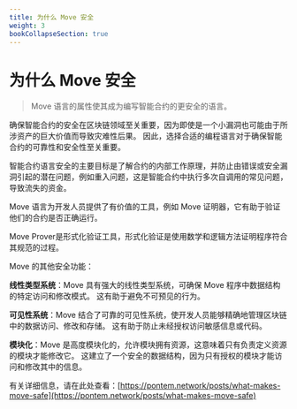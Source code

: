 ```yaml
---
title: 为什么 Move 安全
weight: 3
bookCollapseSection: true
---
```


# 为什么 Move 安全

> Move 语言的属性使其成为编写智能合约的更安全的语言。

确保智能合约的安全在区块链领域至关重要，因为即使是一个小漏洞也可能由于所涉资产的巨大价值而导致灾难性后果。  因此，选择合适的编程语言对于确保智能合约的可靠性和安全性至关重要。

智能合约语言安全的主要目标是了解合约的内部工作原理，并防止由错误或安全漏洞引起的潜在问题，例如重入问题，这是智能合约中执行多次自调用的常见问题，导致流失的资金。

Move 语言为开发人员提供了有价值的工具，例如 Move 证明器，它有助于验证他们的合约是否正确运行。

Move Prover是形式化验证工具，形式化验证是使用数学和逻辑方法证明程序符合其规范的过程。

Move 的其他安全功能： 

**线性类型系统**：Move 具有强大的线性类型系统，可确保 Move 程序中数据结构的特定访问和修改模式。  这有助于避免不可预见的行为。

**可见性系统**：Move 结合了可靠的可见性系统，使开发人员能够精确地管理区块链中的数据访问、修改和存储。  这有助于防止未经授权访问敏感信息或代码。

**模块化**：Move 是高度模块化的，允许模块拥有资源，这意味着只有负责定义资源的模块才能修改它。  这建立了一个安全的数据结构，因为只有授权的模块才能访问和修改其中的信息。

 有关详细信息，请在此处查看：[https://pontem.network/posts/what-makes-move-safe](https://pontem.network/posts/what-makes-move-safe)


<!-- Securing smart contracts is vital in the blockchain sector, as even a small vulnerability can result in disastrous consequences due to the significant value of the assets at stake. As such, selecting an appropriate programming language is essential in ensuring the reliability and security of smart contracts. -->

<!-- The primary goal of safety in smart contract languages is to understand the contract's inner workings and prevent potential problems arising from bugs or security flaws, such as the reentrancy issue, a common problem in smart contracts where multiple self-calls are executed, causing a drain of funds.

The Move language equips developers with valuable tools like the **Move prover**, which aids in verifying the correct operation of their contracts.

Move Prover is formal verification tool, formal verification is the process of using mathematical and logical methods to prove that a program meets its specification.

Other security features of Move :&#x20;

* **Linear Type System**: Move features a robust linear type system that guarantees specific access and modification patterns for data structures within a Move program. This aids in avoiding unforeseen behaviours.
* **Visibility System**: Move incorporates a solid visibility system, enabling developers to precisely manage data access, modification, and storage within a blockchain. This assists in preventing unauthorised access to sensitive information or code.
* **Modularity**: Move is highly modular, enabling resource ownership by modules, which means that only the module responsible for defining a resource can modify it. This establishes a secure data structure, as only authorized modules can access and modify the information within.

For more details check here : [https://pontem.network/posts/what-makes-move-safe](https://pontem.network/posts/what-makes-move-safe)
-->
